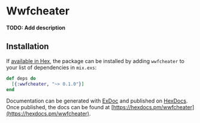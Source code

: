 # Wwfcheater

**TODO: Add description**

## Installation

If [available in Hex](https://hex.pm/docs/publish), the package can be installed
by adding `wwfcheater` to your list of dependencies in `mix.exs`:

```elixir
def deps do
  [{:wwfcheater, "~> 0.1.0"}]
end
```

Documentation can be generated with [ExDoc](https://github.com/elixir-lang/ex_doc)
and published on [HexDocs](https://hexdocs.pm). Once published, the docs can
be found at [https://hexdocs.pm/wwfcheater](https://hexdocs.pm/wwfcheater).

